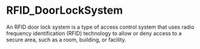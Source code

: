 # RFID_DoorLockSystem
An RFID door lock system is a type of access control system that uses radio frequency identification (RFID) technology to allow or deny access to a secure area, such as a room, building, or facility.
